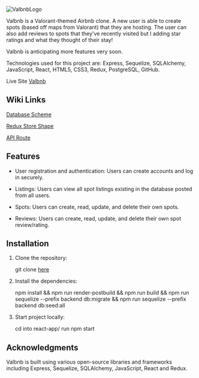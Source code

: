 ![ValbnbLogo](https://i.imgur.com/Anomg9X.png)

Valbnb is a Valorant-themed Airbnb clone. A new user is able to create spots (based off maps from Valorant) that they are hosting. The user can also add reviews to spots that they've recently visited but I adding star ratings and what they thought of their stay!

Valbnb is anticipating more features very soon.

Technologies used for this project are: Express, Sequelize, SQLAlchemy, JavaScript, React, HTML5, CSS3, Redux, PostgreSQL, GitHub.

Live Site [Valbnb](https://raoul-airbnb.onrender.com/)

## Wiki Links
[Database Scheme](https://github.com/raoulandalis/Valbnb/wiki/Database-Schema)

[Redux Store Shape](https://github.com/raoulandalis/Valbnb/wiki/Redux-Store-Shape)

[API Route](https://github.com/raoulandalis/Valbnb/wiki/API-Routes)

## Features
- User registration and authentication: Users can create accounts and log in securely.
  
- Listings: Users can view all spot listings existing in the database posted from all users.

- Spots: Users can create, read, update, and delete their own spots.

- Reviews: Users can create, read, update, and delete their own spot review/rating.

## Installation
1. Clone the repository:

      git clone [here](https://github.com/raoulandalis/Flix)

2. Install the dependencies:

      npm install &&
      npm run render-postbuild &&
      npm run build &&
      npm run sequelize --prefix backend db:migrate &&
      npm run sequelize --prefix backend db:seed:all

4. Start project locally:
   
      cd into react-app/
      run npm start

## Acknowledgments
Valbnb is built using various open-source libraries and frameworks including Express, Sequelize, SQLAlchemy, JavaScript, React and Redux.
